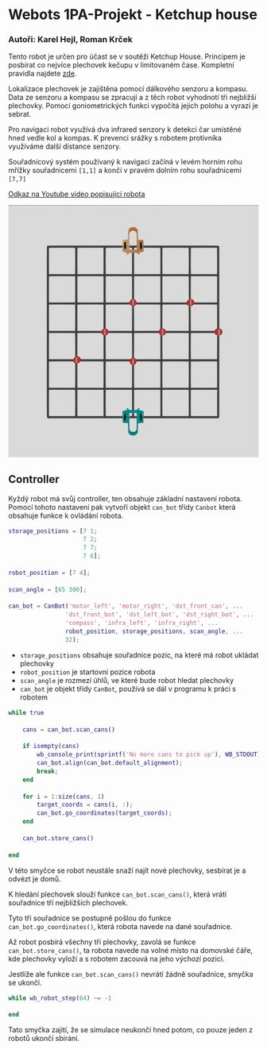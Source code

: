 # Webots 1PA-Projekt - Ketchup house
### Autoři: Karel Hejl, Roman Krček


Tento robot je určen pro účast se v soutěži Ketchup House. Principem je posbírat co nejvíce plechovek kečupu v limitovaném čase. Kompletní pravidla najdete [zde](https://github.com/Erman2/1PA-Projekt/blob/master/docs/Ketchup%20house%20rules%202020.pdf).

Lokalizace plechovek je zajištěna pomocí dálkového senzoru a kompasu. Data ze senzoru a kompasu se zpracují a z těch robot vyhodnotí tři nejbližší plechovky. Pomocí goniometrických funkci vypočítá jejich polohu a vyrazí je sebrat.

Pro navigaci robot využívá dva infrared senzory k detekci čar umístěné hned vedle kol a kompas. K prevenci srážky s robotem protivníka využíváme další distance senzory.

Souřadnicový systém používaný k navigaci začíná v levém horním rohu mřížky souřadnicemi `[1,1]` a končí v pravém dolním rohu souřadnicemi `[7,7]`

[Odkaz na Youtube video popisující robota](https://www.youtube.com/watch?v=DLzxrzFCyOs)

![Playing field top view](https://github.com/Erman2/1PA-Projekt/blob/master/docs/world_top_view.png)

## Controller
Kyždý robot má svůj controller, ten obsahuje základní nastavení robota. Pomocí tohoto nastavení pak vytvoří objekt `can_bot` třídy `Canbot` která obsahuje funkce k ovládání robota.  

```matlab
storage_positions = [7 1;
                     7 2;
                     7 7;
                     7 6];
					 
robot_position = [7 4];

scan_angle = [65 300];

can_bot = CanBot('motor_left', 'motor_right', 'dst_front_can', ...
				'dst_front_bot', 'dst_left_bot', 'dst_right_bot', ...
				'compass', 'infra_left', 'infra_right', ...
				robot_position, storage_positions, scan_angle, ...
				32);
```

- `storage_positions` obsahuje souřadnice pozic, na které má robot ukládat plechovky
- `robot_position` je startovní pozice robota
- `scan_angle` je rozmezí úhlů, ve které bude robot hledat plechovky
- `can_bot` je objekt třídy `CanBot`, používá se dál v programu k práci s robotem


```matlab
while true
	
	cans = can_bot.scan_cans()

	if isempty(cans)
		wb_console_print(sprintf('No more cans to pick up'), WB_STDOUT);
		can_bot.align(can_bot.default_alignment);
		break;
	end

	for i = 1:size(cans, 1)
		target_coords = cans(i, :);
		can_bot.go_coordinates(target_coords);
	end
	
	can_bot.store_cans()
  
end
```
V této smyčce se robot neustále snaží najít nové plechovky, sesbírat je a odvézt je domů. 

K hledání plechovek slouží funkce `can_bot.scan_cans()`, která vrátí souřadnice tří nejbližších plechovek.

Tyto tři souřadnice se postupně pošlou do funkce `can_bot.go_coordinates()`, která robota navede na dané souřadnice.

Až robot posbírá všechny tři plechovky, zavolá se funkce `can_bot.store_cans()`, ta robota navede na volné místo na domovské čáře, kde plechovky vyloží a s robotem zacouvá na jeho výchozí pozici.

Jestliže ale funkce `can_bot.scan_cans()` nevrátí žádně souřadnice, smyčka se ukončí.


```matlab
while wb_robot_step(64) ~= -1

end
```
Tato smyčka zajití, že se simulace neukončí hned potom, co pouze jeden z robotů ukončí sbírání.


